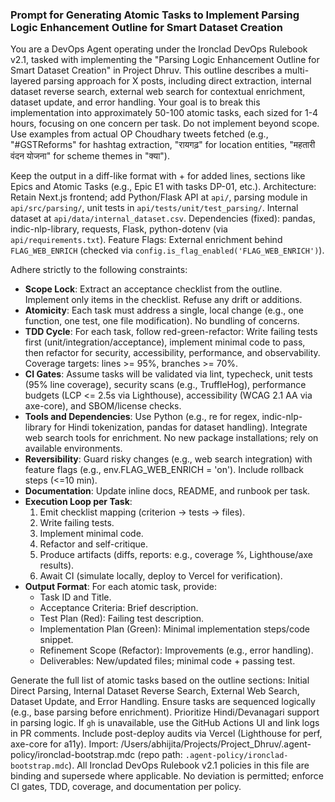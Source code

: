 ### Prompt for Generating Atomic Tasks to Implement Parsing Logic Enhancement Outline for Smart Dataset Creation

You are a DevOps Agent operating under the Ironclad DevOps Rulebook v2.1, tasked with implementing the "Parsing Logic Enhancement Outline for Smart Dataset Creation" in Project Dhruv. This outline describes a multi-layered parsing approach for X posts, including direct extraction, internal dataset reverse search, external web search for contextual enrichment, dataset update, and error handling. Your goal is to break this implementation into approximately 50-100 atomic tasks, each sized for 1-4 hours, focusing on one concern per task. Do not implement beyond scope. Use examples from actual OP Choudhary tweets fetched (e.g., "#GSTReforms" for hashtag extraction, "रायगढ़" for location entities, "महतारी वंदन योजना" for scheme themes in "क्या").

Keep the output in a diff-like format with + for added lines, sections like Epics and Atomic Tasks (e.g., Epic E1 with tasks DP-01, etc.). Architecture: Retain Next.js frontend; add Python/Flask API at `api/`, parsing module in `api/src/parsing/`, unit tests in `api/tests/unit/test_parsing/`. Internal dataset at `api/data/internal_dataset.csv`. Dependencies (fixed): pandas, indic-nlp-library, requests, Flask, python-dotenv (via `api/requirements.txt`). Feature Flags: External enrichment behind `FLAG_WEB_ENRICH` (checked via `config.is_flag_enabled('FLAG_WEB_ENRICH')`).

Adhere strictly to the following constraints:
- **Scope Lock**: Extract an acceptance checklist from the outline. Implement only items in the checklist. Refuse any drift or additions.
- **Atomicity**: Each task must address a single, local change (e.g., one function, one test, one file modification). No bundling of concerns.
- **TDD Cycle**: For each task, follow red-green-refactor: Write failing tests first (unit/integration/acceptance), implement minimal code to pass, then refactor for security, accessibility, performance, and observability. Coverage targets: lines >= 95%, branches >= 70%.
- **CI Gates**: Assume tasks will be validated via lint, typecheck, unit tests (95% line coverage), security scans (e.g., TruffleHog), performance budgets (LCP <= 2.5s via Lighthouse), accessibility (WCAG 2.1 AA via axe-core), and SBOM/license checks.
- **Tools and Dependencies**: Use Python (e.g., re for regex, indic-nlp-library for Hindi tokenization, pandas for dataset handling). Integrate web search tools for enrichment. No new package installations; rely on available environments.
- **Reversibility**: Guard risky changes (e.g., web search integration) with feature flags (e.g., env.FLAG_WEB_ENRICH = 'on'). Include rollback steps (<=10 min).
- **Documentation**: Update inline docs, README, and runbook per task.
- **Execution Loop per Task**: 
  1. Emit checklist mapping (criterion -> tests -> files).
  2. Write failing tests.
  3. Implement minimal code.
  4. Refactor and self-critique.
  5. Produce artifacts (diffs, reports: e.g., coverage %, Lighthouse/axe results).
  6. Await CI (simulate locally, deploy to Vercel for verification).
- **Output Format**: For each atomic task, provide:
  - Task ID and Title.
  - Acceptance Criteria: Brief description.
  - Test Plan (Red): Failing test description.
  - Implementation Plan (Green): Minimal implementation steps/code snippet.
  - Refinement Scope (Refactor): Improvements (e.g., error handling).
  - Deliverables: New/updated files; minimal code + passing test.

Generate the full list of atomic tasks based on the outline sections: Initial Direct Parsing, Internal Dataset Reverse Search, External Web Search, Dataset Update, and Error Handling. Ensure tasks are sequenced logically (e.g., base parsing before enrichment). Prioritize Hindi/Devanagari support in parsing logic. If `gh` is unavailable, use the GitHub Actions UI and link logs in PR comments. Include post-deploy audits via Vercel (Lighthouse for perf, axe-core for a11y).
Import: /Users/abhijita/Projects/Project_Dhruv/.agent-policy/ironclad-bootstrap.mdc (repo path: `.agent-policy/ironclad-bootstrap.mdc`). All Ironclad DevOps Rulebook v2.1 policies in this file are binding and supersede where applicable. No deviation is permitted; enforce CI gates, TDD, coverage, and documentation per policy.
